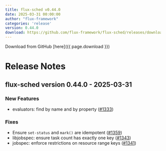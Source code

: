 ```yaml
---
title: flux-sched v0.44.0
date: 2025-03-31 00:00:00
author: "flux-framework"
categories: 'release'
version: 0.44.0
download: https://github.com/flux-framework/flux-sched/releases/download/v0.44.0/flux-sched-0.44.0.tar.gz
---
```


Download from GitHub [here]({{ page.download }})

# Release Notes

flux-sched version 0.44.0 - 2025-03-31
--------------------------------------

### New Features
 * evaluators: find by name and by property ([#1333](https://github.com/flux-framework/flux-sched/issues/1333))

### Fixes
 * Ensure `set-status` and `mark()` are idempotent ([#1359](https://github.com/flux-framework/flux-sched/issues/1359))
 * libjobspec: ensure task count has exactly one key ([#1343](https://github.com/flux-framework/flux-sched/issues/1343))
 * jobspec: enforce restrictions on resource range keys ([#1341](https://github.com/flux-framework/flux-sched/issues/1341))

